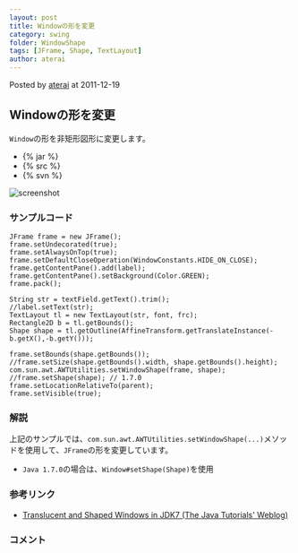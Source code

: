 ```yaml
---
layout: post
title: Windowの形を変更
category: swing
folder: WindowShape
tags: [JFrame, Shape, TextLayout]
author: aterai
---
```


Posted by [aterai](http://terai.xrea.jp/aterai.html) at 2011-12-19

## Windowの形を変更
`Window`の形を非矩形図形に変更します。

- {% jar %}
- {% src %}
- {% svn %}

<!-- dummy comment line for breaking list -->

![screenshot](https://lh4.googleusercontent.com/-f54GogC4jCU/Tu7AbPCJhsI/AAAAAAAABGc/EzG0Tf9ITFI/s800/WindowShape.png)

### サンプルコード
<pre class="prettyprint"><code>JFrame frame = new JFrame();
frame.setUndecorated(true);
frame.setAlwaysOnTop(true);
frame.setDefaultCloseOperation(WindowConstants.HIDE_ON_CLOSE);
frame.getContentPane().add(label);
frame.getContentPane().setBackground(Color.GREEN);
frame.pack();

String str = textField.getText().trim();
//label.setText(str);
TextLayout tl = new TextLayout(str, font, frc);
Rectangle2D b = tl.getBounds();
Shape shape = tl.getOutline(AffineTransform.getTranslateInstance(-b.getX(),-b.getY()));

frame.setBounds(shape.getBounds());
//frame.setSize(shape.getBounds().width, shape.getBounds().height);
com.sun.awt.AWTUtilities.setWindowShape(frame, shape);
//frame.setShape(shape); // 1.7.0
frame.setLocationRelativeTo(parent);
frame.setVisible(true);
</code></pre>

### 解説
上記のサンプルでは、`com.sun.awt.AWTUtilities.setWindowShape(...)`メソッドを使用して、`JFrame`の形を変更しています。

- `Java 1.7.0`の場合は、`Window#setShape(Shape)`を使用

<!-- dummy comment line for breaking list -->

### 参考リンク
- [Translucent and Shaped Windows in JDK7 (The Java Tutorials' Weblog)](http://blogs.oracle.com/thejavatutorials/entry/translucent_and_shaped_windows_in)

<!-- dummy comment line for breaking list -->

### コメント
